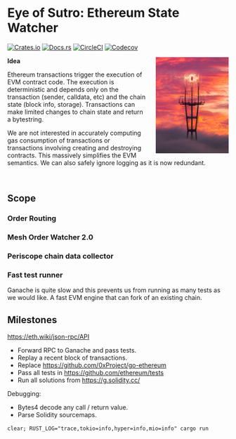 # Eye of Sutro: Ethereum State Watcher

[![Crates.io](https://img.shields.io/crates/l/sutro)](/License.md)
[![Docs.rs](https://docs.rs/sutro/badge.svg)](https://docs.rs/zkp-stark)
[![CircleCI](https://img.shields.io/circleci/build/github/0xProject/sutro)](https://circleci.com/gh/0xProject/OpenZKP)
[![Codecov](https://img.shields.io/codecov/c/gh/0xproject/sutro)](https://codecov.io/gh/0xProject/OpenZKP)

<img src="eye_of_sutro.jpg" width="33%" align="right" style="padding-left: 20px"></img>

**Idea**

Ethereum transactions trigger the execution of EVM contract code. The execution is deterministic and depends only on the transaction (sender, calldata, etc) and the chain state (block info, storage). Transactions can make limited changes to chain state and return a bytestring.

We are not interested in accurately computing gas consumption of transactions or transactions involving creating and destroying contracts. This massively simplifies the EVM semantics. We can also safely ignore logging as it is now redundant.

<br style="clear:both;"/>

## Scope

### Order Routing

### Mesh Order Watcher 2.0

### Periscope chain data collector

### Fast test runner

Ganache is quite slow and this prevents us from running as many tests as we would like. A fast EVM engine that can fork of an existing chain.

## Milestones

<https://eth.wiki/json-rpc/API>

* Forward RPC to Ganache and pass tests.
* Replay a recent block of transactions.
* Replace <https://github.com/0xProject/go-ethereum>
* Pass all tests in <https://github.com/ethereum/tests>
* Run all solutions from <https://g.solidity.cc/>

Debugging:

* Bytes4 decode any call / return value.
* Parse Solidity sourcemaps.


```
clear; RUST_LOG="trace,tokio=info,hyper=info,mio=info" cargo run
```
